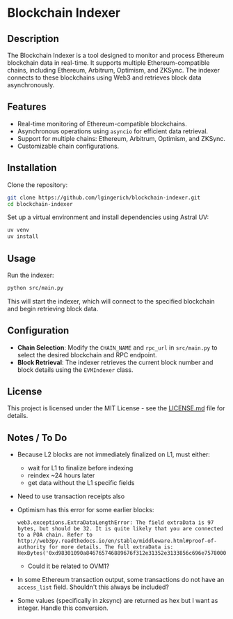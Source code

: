 # Blockchain Indexer

## Description

The Blockchain Indexer is a tool designed to monitor and process Ethereum blockchain data in real-time. It supports multiple Ethereum-compatible chains, including Ethereum, Arbitrum, Optimism, and ZKSync. The indexer connects to these blockchains using Web3 and retrieves block data asynchronously.

## Features

- Real-time monitoring of Ethereum-compatible blockchains.
- Asynchronous operations using `asyncio` for efficient data retrieval.
- Support for multiple chains: Ethereum, Arbitrum, Optimism, and ZKSync.
- Customizable chain configurations.

## Installation

Clone the repository:

```bash
git clone https://github.com/lgingerich/blockchain-indexer.git
cd blockchain-indexer
```

Set up a virtual environment and install dependencies using Astral UV:

```bash
uv venv
uv install
```

## Usage

Run the indexer:

```bash
python src/main.py
```

This will start the indexer, which will connect to the specified blockchain and begin retrieving block data.

## Configuration

- **Chain Selection**: Modify the `CHAIN_NAME` and `rpc_url` in `src/main.py` to select the desired blockchain and RPC endpoint.
- **Block Retrieval**: The indexer retrieves the current block number and block details using the `EVMIndexer` class.

## License

This project is licensed under the MIT License - see the [LICENSE.md](LICENSE.md) file for details.






## Notes / To Do

- Because L2 blocks are not immediately finalized on L1, must either:
    - wait for L1 to finalize before indexing
    - reindex ~24 hours later
    - get data without the L1 specific fields

- Need to use transaction receipts also

- Optimism has this error for some earlier blocks:
    ```
    web3.exceptions.ExtraDataLengthError: The field extraData is 97 bytes, but should be 32. It is quite likely that you are connected to a POA chain. Refer to http://web3py.readthedocs.io/en/stable/middleware.html#proof-of-authority for more details. The full extraData is: HexBytes('0xd98301090a846765746889676f312e31352e3133856c696e75780000000000009c3827892825f0825a7e329b6913b84c9e4f89168350aff0939e0e6609629f2e7f07f2aeb62acbf4b16a739cab68866f4880ea406583a4b28a59d4f55dc2314e00')
    ```

    - Could it be related to OVM1?

- In some Ethereum transaction output, some transactions do not have an `access_list` field. Shouldn't this always be
included?

- Some values (specifically in zksync) are returned as hex but I want as integer. Handle this conversion.
